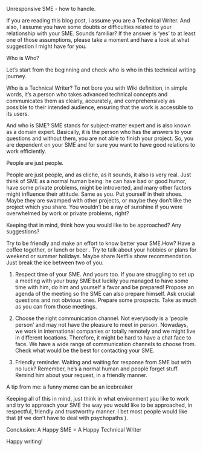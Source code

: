 Unresponsive SME - how to handle.

If you are reading this blog post, I assume you are a Technical Writer. And also, I assume you have some doubts or difficulties related to your relationship with your SME. Sounds familiar? If the answer is ‘yes’ to at least one of those assumptions, please take a moment and have a look at what suggestion I might have for you.

Who is Who?

Let’s start from the beginning and check who is who in this technical writing journey.

 Who is a Technical Writer? To not bore you with Wiki definition, in simple words, it’s a person who takes advanced technical concepts and communicates them as clearly, accurately, and comprehensively as possible to their intended audience, ensuring that the work is accessible to its users.



And who is SME? SME stands for subject-matter expert and is also known as a domain expert. Basically, it is the person who has the answers to your questions and without them, you are not able to finish your project. So, you are dependent on your SME and for sure you want to have good relations to work efficiently. 

People are just people.

People are just people, and as cliche, as it sounds, it also is very real. Just think of SME as a normal human being: he can have bad or good humor, have some private problems, might be introverted, and many other factors might influence their attitude. Same as you. Put yourself in their shoes. Maybe they are swamped with other projects, or maybe they don’t like the project which you share. You wouldn’t be a ray of sunshine if you were overwhelmed by work or private problems, right?

Keeping that in mind, think how you would like to be approached? Any suggestions?



Try to be friendly and make an effort to know better your SME.How? Have a coffee together, or lunch or beer . Try to talk about your hobbies or plans for weekend or summer holidays. Maybe share Netflix show recommendation. Just break the ice between two of you.



1. Respect time of your SME. And yours too. 
If you are struggling to set up a meeting with your busy SME but luckily you managed to have some time with him, do him and yourself a favor and be prepared! Propose an agenda of the meeting so the SME can also prepare himself. Ask crucial questions and not obvious ones. Prepare some prospects. Take as much as you can from those meetings. 





3. Choose the right communication channel.
Not everybody is a ‘people person’ and may not have the pleasure to meet in person. Nowadays, we work in international companies or totally remotely and we might live in different locations. Therefore, it might be hard to have a chat face to face. We have a wide range of communication channels to choose from. Check what would be the best for contacting your SME.



4. Friendly reminder.
Waiting and waiting for response from SME but with no luck? Remember, he’s a normal human and people forget stuff. Remind him about your request, in a friendly manner. 

A tip from me: a funny meme can be an icebreaker  







Keeping all of this in mind, just think in what environment you like to work and try to approach your SME the way you would like to be approached, in respectful, friendly and trustworthy manner. I bet most people would like that (if we don’t have to deal with psychopaths   ).

Conclusion: A Happy SME = A Happy Technical Writer

Happy writing!
